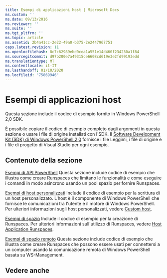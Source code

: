 ```yaml
---
title: Esempi di applicazioni host | Microsoft Docs
ms.custom: ''
ms.date: 09/13/2016
ms.reviewer: ''
ms.suite: ''
ms.tgt_pltfrm: ''
ms.topic: article
ms.assetid: 2b4a41cc-2e22-49a0-b375-2e2447967751
caps.latest.revision: 11
ms.openlocfilehash: 8c7c62989ebd0cea1a551e14d460f234230a1f84
ms.sourcegitcommit: d97b200e7a49315ce6608cd619e3e2fd99193edd
ms.translationtype: MT
ms.contentlocale: it-IT
ms.lasthandoff: 01/10/2020
ms.locfileid: "75869946"
---
```

# <a name="host-application-samples"></a>Esempi di applicazioni host

Questa sezione include il codice di esempio fornito in Windows PowerShell 2,0 SDK.

 È possibile copiare il codice di esempio completo dagli argomenti in questa sezione o usare i file di origine installati con l'SDK. Il [Software Development Kit (SDK) di Windows PowerShell 2,0](https://www.microsoft.com/download/details.aspx?id=2560) fornisce i file Leggimi, i file di origine e i file di progetto di Visual Studio per ogni esempio.

## <a name="in-this-section"></a>Contenuto della sezione

 [Esempi di API PowerShell](./windows-powershell-api-samples.md) Questa sezione include codice di esempio che illustra come creare Runspaces che limitano le funzionalità e come eseguire i comandi in modo asincrono usando un pool spazio per fornire Runspaces.

 [Esempi di host personalizzati](./custom-host-samples.md) Include il codice di esempio per la scrittura di un host personalizzato. L'host è il componente di Windows PowerShell che fornisce le comunicazioni tra l'utente e il motore di Windows PowerShell. Per ulteriori informazioni sugli host personalizzati, vedere [Custom host](./writing-a-windows-powershell-host-application.md).

 [Esempi di spazio](./runspace-samples.md) Include il codice di esempio per la creazione di Runspaces. Per ulteriori informazioni sull'utilizzo di Runspaces, vedere [Host Application Runspaces](creating-runspaces.md).

 [Esempi di spazio remoto](./remote-runspace-samples.md) Questa sezione include codice di esempio che illustra come creare Runspaces che possono essere usati per connettersi a un computer usando la comunicazione remota di Windows PowerShell basata su WS-Management.

## <a name="see-also"></a>Vedere anche
